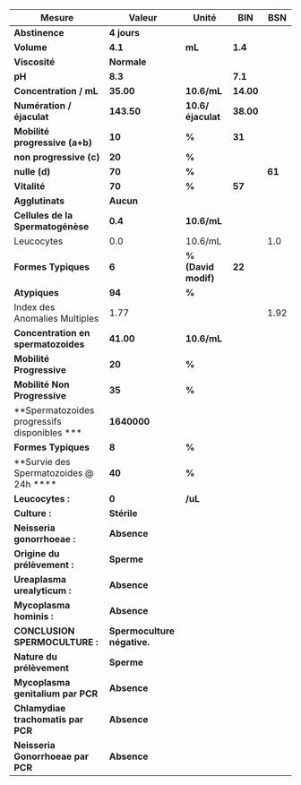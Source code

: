 |                   Mesure                   |           Valeur          |       Unité       |   BIN   |  BSN |
|--------------------------------------------|---------------------------|-------------------|---------|------|
|               **Abstinence**               |        **4 jours**        |                   |         |      |
|                 **Volume**                 |          **4.1**          |       **mL**      | **1.4** |      |
|                **Viscosité**               |        **Normale**        |                   |         |      |
|                   **pH**                   |          **8.3**          |                   | **7.1** |      |
|           **Concentration / mL**           |         **35.00**         |    **10.6/mL**    |**14.00**|      |
|          **Numération / éjaculat**         |         **143.50**        | **10.6/éjaculat** |**38.00**|      |
|       **Mobilité progressive (a+b)**       |           **10**          |       **%**       |  **31** |      |
|           **non progressive (c)**          |           **20**          |       **%**       |         |      |
|                **nulle (d)**               |           **70**          |       **%**       |         |**61**|
|                **Vitalité**                |           **70**          |       **%**       |  **57** |      |
|               **Agglutinats**              |         **Aucun**         |                   |         |      |
|      **Cellules de la Spermatogénèse**     |          **0.4**          |    **10.6/mL**    |         |      |
|                 Leucocytes                 |            0.0            |      10.6/mL      |         |  1.0 |
|             **Formes Typiques**            |           **6**           |**% (David modif)**|  **22** |      |
|                **Atypiques**               |           **94**          |       **%**       |         |      |
|        Index des Anomalies Multiples       |            1.77           |                   |         | 1.92 |
|     **Concentration en spermatozoides**    |         **41.00**         |    **10.6/mL**    |         |      |
|          **Mobilité Progressive**          |           **20**          |       **%**       |         |      |
|        **Mobilité Non Progressive**        |           **35**          |       **%**       |         |      |
|**Spermatozoides progressifs disponibles ***|        **1640000**        |                   |         |      |
|             **Formes Typiques**            |           **8**           |       **%**       |         |      |
|   **Survie des Spermatozoides @ 24h ****   |           **40**          |       **%**       |         |      |
|              **Leucocytes :**              |           **0**           |      **/uL**      |         |      |
|                **Culture :**               |        **Stérile**        |                   |         |      |
|         **Neisseria gonorrhoeae :**        |        **Absence**        |                   |         |      |
|        **Origine du prélèvement :**        |         **Sperme**        |                   |         |      |
|        **Ureaplasma urealyticum :**        |        **Absence**        |                   |         |      |
|          **Mycoplasma hominis :**          |        **Absence**        |                   |         |      |
|       **CONCLUSION SPERMOCULTURE :**       |**Spermoculture négative.**|                   |         |      |
|          **Nature du prélèvement**         |         **Sperme**        |                   |         |      |
|      **Mycoplasma genitalium par PCR**     |        **Absence**        |                   |         |      |
|     **Chlamydiae trachomatis par PCR**     |        **Absence**        |                   |         |      |
|      **Neisseria Gonorrhoeae par PCR**     |        **Absence**        |                   |         |      |